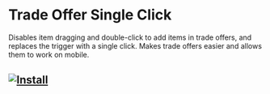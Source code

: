 # Trade Offer Single Click

Disables item dragging and double-click to add items in trade offers, and replaces the trigger with a single click. Makes trade offers easier and allows them to work on mobile.

## [![Install](https://i.imgur.com/hKHfyWz.png)](https://raw.githubusercontent.com/DoctorMcKay/Trade-Offer-Single-Click/master/trade-offer-single-click.user.js)